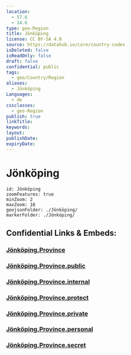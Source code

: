 ```yaml
---
location:
  - 57.6
  - 14.6
type: geo-Region
title: Jönköping
license: CC BY-SA 4.0
source: https://datahub.io/core/country-codes
isDeleted: false
isReadOnly: false
draft: false
confidential: public
tags:
  - geo/Country/Region
aliases:
  - Jönköping
Languages:
  - de
cssclasses:
  - geo-Region
publish: true
linkTitle:
keywords:
layout:
publishDate:
expiryDate:
---
```


# Jönköping

```leaflet
id: Jönköping
zoomFeatures: true 
minZoom: 2 
maxZoom: 18
geojsonFolder: ./Jönköping/
markerFolder: ./Jönköping/
```


## Confidential Links & Embeds: 

### [Jönköping,Province](/_Standards/Earth/Continent/Europe/Europe~North/Sweden/Provinces~Sweden/Jönköping,Province.md) 

### [Jönköping,Province.public](/_public/Earth/Continent/Europe/Europe~North/Sweden/Provinces~Sweden/Jönköping,Province.public.md) 

### [Jönköping,Province.internal](/_internal/Earth/Continent/Europe/Europe~North/Sweden/Provinces~Sweden/Jönköping,Province.internal.md) 

### [Jönköping,Province.protect](/_protect/Earth/Continent/Europe/Europe~North/Sweden/Provinces~Sweden/Jönköping,Province.protect.md) 

### [Jönköping,Province.private](/_private/Earth/Continent/Europe/Europe~North/Sweden/Provinces~Sweden/Jönköping,Province.private.md) 

### [Jönköping,Province.personal](/_personal/Earth/Continent/Europe/Europe~North/Sweden/Provinces~Sweden/Jönköping,Province.personal.md) 

### [Jönköping,Province.secret](/_secret/Earth/Continent/Europe/Europe~North/Sweden/Provinces~Sweden/Jönköping,Province.secret.md)

